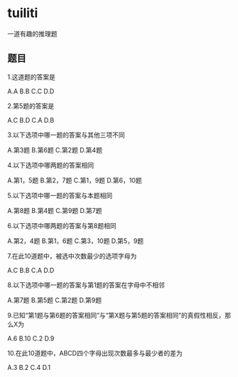 # tuiliti
一道有趣的推理题

## 题目

1.这道题的答案是

A.A B.B C.C D.D 

2.第5题的答案是

A.C B.D C.A D.B

3.以下选项中哪一题的答案与其他三项不同

A.第3题 B.第6题 C.第2题 D.第4题

4.以下选项中哪两题的答案相同

A.第1，5题 B.第2，7题 C.第1，9题 D.第6，10题

5.以下选项中哪一题的答案与本题相同

A.第8题 B.第4题 C.第9题 D.第7题

6.以下选项中哪两题的答案与第8题相同

A.第2，4题 B.第1，6题 C.第3，10题 D.第5，9题

7.在此10道题中，被选中次数最少的选项字母为

A.C B.B C.A D.D

8.以下选项中哪一题的答案与第1题的答案在字母中不相邻

A.第7题 B.第5题 C.第2题 D.第9题

9.已知“第1题与第6题的答案相同”与“第X题与第5题的答案相同”的真假性相反，那么X为

A.6 B.10 C.2 D.9

10.在此10道题中，ABCD四个字母出现次数最多与最少者的差为

A.3 B.2 C.4 D.1
